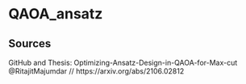 # QAOA_ansatz

<h2>Sources</h2>
GitHub and Thesis: Optimizing-Ansatz-Design-in-QAOA-for-Max-cut @RitajitMajumdar // https://arxiv.org/abs/2106.02812
